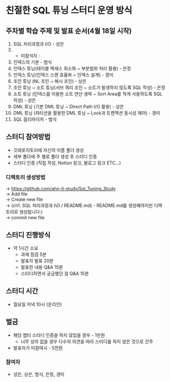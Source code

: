 # 친절한 SQL 튜닝 스터디 운영 방식

## 주차별 학습 주제 및 발표 순서(4월 18일 시작)

1. SQL 처리과정과 I/O - 성은
2. - 미참석자 : 
3. 인덱스의 기본 - 범식
4. 인덱스 튜닝(테이블 액세스 최소화 ~ 부분범위 처리 활용) - 은정
5. 인덱스 튜닝(인덱스 스캔 효율화 ~ 인덱스 설계) - 경미
6. 조인 튜닝 (NL 조인 ~ 해시 조인) - 상은
7. 조인 튜닝 ~ 소트 튜닝(서브 쿼리 조인 ~ 소트가 발생하지 않도록 SQL 작성) - 은정
8. 소트 튜닝 (인덱스를 이용한 소트 연산 생략 ~ Sort Area를 적게 사용하도록 SQL 작성) - 성은
9. DML 튜닝 (기본 DML 튜닝 ~ DIrect Path I/O 활용) - 상은
10. DML 튜닝 (파티션을 활용한 DML 튜닝 ~ Lock과 트랜잭션 동시성 제어) - 경미
11. SQL 옵티마이저 - 범식

## 스터디 참여방법

- 깃레포지토리에 자신의 이름 폴더 생성
- 세부 폴더에 주 별로 폴더 생성 후 스터디 인증
- 스터디 인증 (직접 작성, Notion 링크, 블로그 링크 ETC...)

### 디렉토리 생성방법
-> https://github.com/ahn-it-study/Sql_Tuning_Study    
-> Add file    
-> Create new file   
-> (ch1. SQL 처리과정과 I\O / README.md) - README.md를 생성해야지만 디렉토리로 생성됩니다:)    
-> commit new file    

## 스터디 진행방식

- 약 1시간 소요
    - 과제 점검 5분
    - 발표자 발표 20분
    - 발표한 내용 Q&A 15분
    - 스터디하면서 궁금했던 점 Q&A 15분

## 스터디 시간

- 월요일 저녁 10시 (온라인)

## 벌금

- 해당 챕터 스터디 인증을 하지 않았을 경우 - 1만원
    - 너무 성의 없을 경우 다수의 의견을 따라 스터디를 하지 않은 것으로 간주
- 발표자가 미참여시 - 5천원

### 참여자

- 성은, 상은, 범식, 은정, 경미
